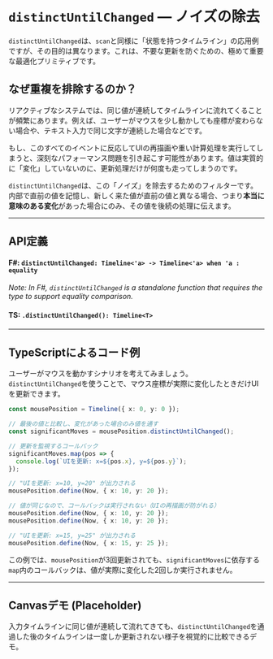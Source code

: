 # `distinctUntilChanged` — ノイズの除去

`distinctUntilChanged`は、`scan`と同様に「状態を持つタイムライン」の応用例ですが、その目的は異なります。これは、不要な更新を防ぐための、極めて重要な最適化プリミティブです。

## なぜ重複を排除するのか？

リアクティブなシステムでは、同じ値が連続してタイムラインに流れてくることが頻繁にあります。例えば、ユーザーがマウスを少し動かしても座標が変わらない場合や、テキスト入力で同じ文字が連続した場合などです。

もし、このすべてのイベントに反応してUIの再描画や重い計算処理を実行してしまうと、深刻なパフォーマンス問題を引き起こす可能性があります。値は実質的に「変化」していないのに、更新処理だけが何度も走ってしまうのです。

`distinctUntilChanged`は、この「ノイズ」を除去するためのフィルターです。内部で直前の値を記憶し、新しく来た値が直前の値と異なる場合、つまり**本当に意味のある変化**があった場合にのみ、その値を後続の処理に伝えます。

-----

## API定義

#### F\#: `distinctUntilChanged: Timeline<'a> -> Timeline<'a> when 'a : equality`

*Note: In F\#, `distinctUntilChanged` is a standalone function that requires the type to support equality comparison.*

#### TS: `.distinctUntilChanged(): Timeline<T>`

-----

## TypeScriptによるコード例

ユーザーがマウスを動かすシナリオを考えてみましょう。`distinctUntilChanged`を使うことで、マウス座標が実際に変化したときだけUIを更新できます。

```typescript
const mousePosition = Timeline({ x: 0, y: 0 });

// 最後の値と比較し、変化があった場合のみ値を通す
const significantMoves = mousePosition.distinctUntilChanged();

// 更新を監視するコールバック
significantMoves.map(pos => {
  console.log(`UIを更新: x=${pos.x}, y=${pos.y}`);
});

// "UIを更新: x=10, y=20" が出力される
mousePosition.define(Now, { x: 10, y: 20 });

// 値が同じなので、コールバックは実行されない（UIの再描画が防がれる）
mousePosition.define(Now, { x: 10, y: 20 });
mousePosition.define(Now, { x: 10, y: 20 });

// "UIを更新: x=15, y=25" が出力される
mousePosition.define(Now, { x: 15, y: 25 });
```

この例では、`mousePosition`が3回更新されても、`significantMoves`に依存する`map`内のコールバックは、値が実際に変化した2回しか実行されません。

-----

## Canvasデモ (Placeholder)

入力タイムラインに同じ値が連続して流れてきても、`distinctUntilChanged`を通過した後のタイムラインは一度しか更新されない様子を視覚的に比較できるデモ。